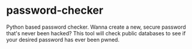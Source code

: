 # password-checker
Python based password checker. Wanna create a new, secure password that's never been hacked? This tool will check public databases to see if your desired password has ever been pwned.  
